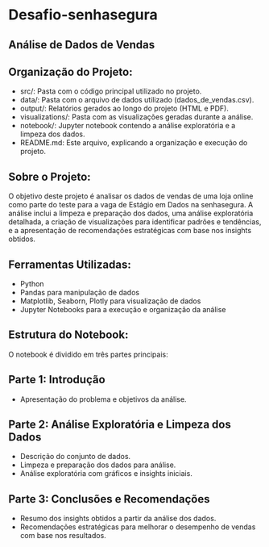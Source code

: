 # Desafio-senhasegura

## Análise de Dados de Vendas

## Organização do Projeto:
- src/: Pasta com o código principal utilizado no projeto.
- data/: Pasta com o arquivo de dados utilizado (dados_de_vendas.csv).
- output/: Relatórios gerados ao longo do projeto (HTML e PDF).
- visualizations/: Pasta com as visualizações geradas durante a análise.
- notebook/: Jupyter notebook contendo a análise exploratória e a limpeza dos dados.
- README.md: Este arquivo, explicando a organização e execução do projeto.
  
## Sobre o Projeto:
  O objetivo deste projeto é analisar os dados de vendas de uma loja online como parte do teste para a vaga de Estágio em Dados na senhasegura. A análise inclui a limpeza e preparação dos dados, uma análise exploratória detalhada, a criação de visualizações para identificar padrões e tendências, e a apresentação de recomendações estratégicas com base nos insights obtidos.

## Ferramentas Utilizadas:

- Python
- Pandas para manipulação de dados
- Matplotlib, Seaborn, Plotly para visualização de dados
- Jupyter Notebooks para a execução e organização da análise
## Estrutura do Notebook:
  O notebook é dividido em três partes principais:

## Parte 1: Introdução
- Apresentação do problema e objetivos da análise.

## Parte 2: Análise Exploratória e Limpeza dos Dados

- Descrição do conjunto de dados.
- Limpeza e preparação dos dados para análise.
- Análise exploratória com gráficos e insights iniciais.

## Parte 3: Conclusões e Recomendações
- Resumo dos insights obtidos a partir da análise dos dados.
- Recomendações estratégicas para melhorar o desempenho de vendas com base nos resultados.



